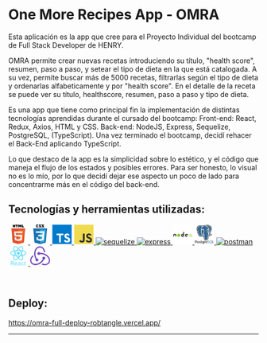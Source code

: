 ### <h1> One More Recipes App - OMRA </h1>

Esta aplicación es la app que cree para el Proyecto Individual del bootcamp de Full Stack Developer de HENRY.

OMRA permite crear nuevas recetas introduciendo su título, "health score", resumen, paso a paso, y setear el tipo de dieta en la que está catalogada. A su vez, permite buscar más de 5000 recetas, filtrarlas según el tipo de dieta y ordenarlas alfabeticamente y por "health score".
En el detalle de la receta se puede ver su título, healthscore, resumen, paso a paso y tipo de dieta.

Es una app que tiene como principal fin la implementación de distintas tecnologías aprendidas durante el cursado del bootcamp:
Front-end: React, Redux, Axios, HTML y CSS.
Back-end: NodeJS, Express, Sequelize, PostgreSQL, (TypeScript).
Una vez terminado el bootcamp, decidí rehacer el Back-End aplicando TypeScript.

Lo que destaco de la app es la simplicidad sobre lo estético, y el código que maneja el flujo de los estados y posibles errores.
Para ser honesto, lo visual no es lo mío, por lo que decidí dejar ese aspecto un poco de lado para concentrarme más en el código del back-end.
<br>

#### <h2 align="left">Tecnologías y herramientas utilizadas:</h2>

<p align="left"> 
    <a href="https://www.w3.org/html/" target="_blank"> <img src="https://raw.githubusercontent.com/devicons/devicon/master/icons/html5/html5-original-wordmark.svg" alt="html5" width="40" height="40"/> </a> 
    <a href="https://www.w3schools.com/css/" target="_blank"> <img src="https://raw.githubusercontent.com/devicons/devicon/master/icons/css3/css3-original-wordmark.svg" alt="css3" width="40" height="40"/> </a> 
       <a href="https://www.typescriptlang.org/" target="_blank"> <img src="https://raw.githubusercontent.com/devicons/devicon/master/icons/typescript/typescript-original.svg" alt="typescript" width="40" height="40"/> </a> 
    <a href="https://developer.mozilla.org/en-US/docs/Web/JavaScript" target="_blank"> <img src="https://raw.githubusercontent.com/devicons/devicon/master/icons/javascript/javascript-original.svg" alt="javascript" width="40" height="40"/> </a> 
    <a href="https://sequelize.org/" target="_blank"><img src="https://cdn.jsdelivr.net/gh/devicons/devicon/icons/sequelize/sequelize-original.svg" alt="sequelize" width="40" height="40"/> </a>
    <a href="https://expressjs.com" target="_blank"><img src="https://cdn.jsdelivr.net/gh/devicons/devicon/icons/express/express-original.svg" alt="express" width="40" height="40" /> </a>
<a href="https://nodejs.org" target="_blank"> <img src="https://raw.githubusercontent.com/devicons/devicon/master/icons/nodejs/nodejs-original-wordmark.svg" alt="nodejs" width="40" height="40"/> </a> 
<a href="https://www.postgresql.org" target="_blank"> <img src="https://raw.githubusercontent.com/devicons/devicon/master/icons/postgresql/postgresql-original-wordmark.svg" alt="postgresql" width="40" height="40"/> </a> 
<a href="https://postman.com" target="_blank"> <img src="https://www.vectorlogo.zone/logos/getpostman/getpostman-icon.svg" alt="postman" width="40" height="40"/> </a> 
<a href="https://reactjs.org/" target="_blank"> <img src="https://raw.githubusercontent.com/devicons/devicon/master/icons/react/react-original-wordmark.svg" alt="react" width="40" height="40"/> </a> 
<a href="https://redux.js.org" target="_blank"> <img src="https://raw.githubusercontent.com/devicons/devicon/master/icons/redux/redux-original.svg" alt="redux" width="40" height="40"/> </a>
</p>
<br>

### <h2> Deploy: </h2>

<a href="https://omra-full-deploy-robtangle.vercel.app/" target="_blank"> https://omra-full-deploy-robtangle.vercel.app/ </a>

<hr>
